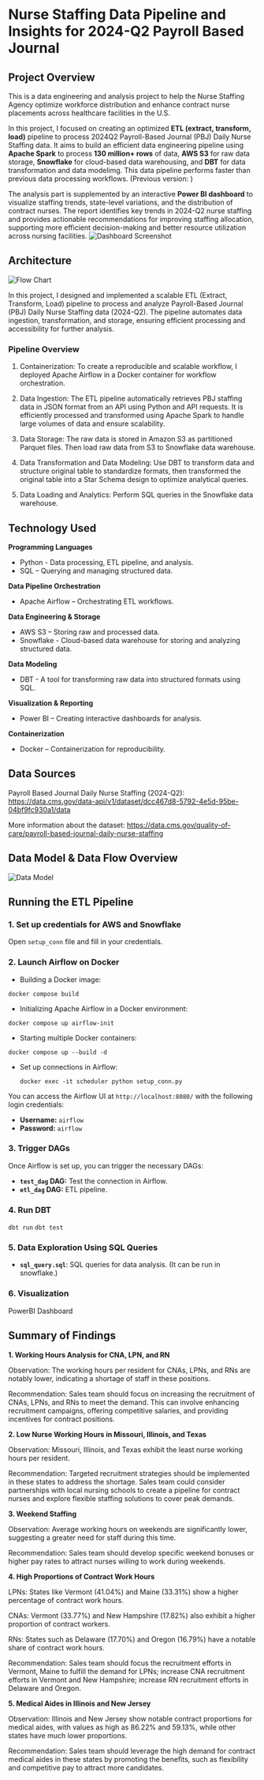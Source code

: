 # Nurse Staffing Data Pipeline and Insights for 2024-Q2 Payroll Based Journal
## Project Overview
This is a data engineering and analysis project to help the Nurse Staffing Agency optimize workforce distribution and enhance contract nurse placements across healthcare facilities in the U.S.

In this project, I focused on creating an optimized **ETL (extract, transform, load)** pipeline to process 2024Q2 Payroll-Based Journal (PBJ) Daily Nurse Staffing data. It aims to build an efficient data engineering pipeline using **Apache Spark** to process **130 million+ rows** of data, **AWS S3** for raw data storage, **Snowflake** for cloud-based data warehousing, and **DBT** for data transformation and data modelimg. This data pipeline performs faster than previous data processing workflows. (Previous version: )

The analysis part is supplemented by an interactive **Power BI dashboard** to visualize staffing trends, state-level variations, and the distribution of contract nurses. The report identifies key trends in 2024-Q2 nurse staffing and provides actionable recommendations for improving staffing allocation, supporting more efficient decision-making and better resource utilization across nursing facilities.
![Dashboard Screenshot](img/Dashboard_Screenshot.jpeg)

## Architecture
![Flow Chart](img/flow_chart.png)

In this project, I designed and implemented a scalable ETL (Extract, Transform, Load) pipeline to process and analyze Payroll-Based Journal (PBJ) Daily Nurse Staffing data (2024-Q2). The pipeline automates data ingestion, transformation, and storage, ensuring efficient processing and accessibility for further analysis.

### Pipeline Overview

1. Containerization: To create a reproducible and scalable workflow, I deployed Apache Airflow in a Docker container for workflow orchestration. 

2. Data Ingestion: The ETL pipeline automatically retrieves PBJ staffing data in JSON format from an API using Python and API requests. It is efficiently processed and transformed using Apache Spark to handle large volumes of data and ensure scalability.

3. Data Storage: The raw data is stored in Amazon S3 as partitioned Parquet files. Then load raw data from S3 to Snowflake data warehouse.

4. Data Transformation and Data Modeling: Use DBT to transform data and structure original table to standardize formats, then transformed the original table into a Star Schema design to optimize analytical queries.

5. Data Loading and Analytics: Perform SQL queries in the Snowflake data warehouse.

## Technology Used

**Programming Languages**
- Python - Data processing, ETL pipeline, and analysis.
- SQL – Querying and managing structured data.

**Data Pipeline Orchestration**
- Apache Airflow – Orchestrating ETL workflows.

**Data Engineering & Storage**
- AWS S3 – Storing raw and processed data.
- Snowflake - Cloud-based data warehouse for storing and analyzing structured data.

**Data Modeling**
- DBT - A tool for transforming raw data into structured formats using SQL.

**Visualization & Reporting**
- Power BI – Creating interactive dashboards for analysis.

**Containerization**
- Docker – Containerization for reproducibility.

## Data Sources

Payroll Based Journal Daily Nurse Staffing (2024-Q2): <https://data.cms.gov/data-api/v1/dataset/dcc467d8-5792-4e5d-95be-04bf9fc930a1/data>

More information about the dataset: <https://data.cms.gov/quality-of-care/payroll-based-journal-daily-nurse-staffing>

## Data Model & Data Flow Overview
![Data Model](img/data_model.png)

## Running the ETL Pipeline

### 1. Set up credentials for AWS and Snowflake
Open `setup_conn` file and fill in your credentials.
### 2. Launch Airflow on Docker
 - Building a Docker image:
 ```
 docker compose build
 ```
- Initializing Apache Airflow in a Docker environment:
 ```
 docker compose up airflow-init
 ```
- Starting multiple Docker containers:
 ```
 docker compose up --build -d
 ```
- Set up connections in Airflow:
  ```
  docker exec -it scheduler python setup_conn.py
  ```
You can access the Airflow UI at `http://localhost:8080/` with the following login credentials:
 - **Username:** `airflow`
 - **Password:** `airflow`
### 3. Trigger DAGs
 Once Airflow is set up, you can trigger the necessary DAGs:
 - **`test_dag` DAG:** Test the connection in Airflow.
 - **`etl_dag` DAG:** ETL pipeline.
### 4. Run DBT
 `dbt run`
 `dbt test`
### 5. Data Exploration Using SQL Queries
 - **`sql_query.sql`**: SQL queries for data analysis. (It can be run in snowflake.)
### 6. Visualization
 PowerBI Dashboard

## Summary of Findings

**1. Working Hours Analysis for CNA, LPN, and RN**

Observation: The working hours per resident for CNAs, LPNs, and RNs are notably lower, indicating a shortage of staff in these positions.

Recommendation: Sales team should focus on increasing the recruitment of CNAs, LPNs, and RNs to meet the demand. This can involve enhancing recruitment campaigns, offering competitive salaries, and providing incentives for contract positions.

**2. Low Nurse Working Hours in Missouri, Illinois, and Texas**

Observation: Missouri, Illinois, and Texas exhibit the least nurse working hours per resident.

Recommendation: Targeted recruitment strategies should be implemented in these states to address the shortage. Sales team could consider partnerships with local nursing schools to create a pipeline for contract nurses and explore flexible staffing solutions to cover peak demands.

**3. Weekend Staffing**

Observation: Average working hours on weekends are significantly lower, suggesting a greater need for staff during this time.

Recommendation: Sales team should develop specific weekend bonuses or higher pay rates to attract nurses willing to work during weekends.

**4. High Proportions of Contract Work Hours**

LPNs: States like Vermont (41.04%) and Maine (33.31%) show a higher percentage of contract work hours.

CNAs: Vermont (33.77%) and New Hampshire (17.82%) also exhibit a higher proportion of contract workers.

RNs: States such as Delaware (17.70%) and Oregon (16.79%) have a notable share of contract work hours.

Recommendation: Sales team should focus the recruitment efforts in Vermont, Maine to fulfill the demand for LPNs; increase CNA recruitment efforts in Vermont and New Hampshire; increase RN recruitment efforts in Delaware and Oregon.

**5. Medical Aides in Illinois and New Jersey**

Observation: Illinois and New Jersey show notable contract proportions for medical aides, with values as high as 86.22% and 59.13%, while other states have much lower proportions.

Recommendation: Sales team should leverage the high demand for contract medical aides in these states by promoting the benefits, such as flexibility and competitive pay to attract more candidates.
